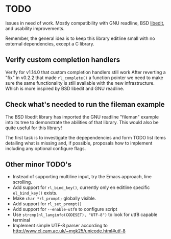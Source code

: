 TODO
====

Issues in need of work. Mostly compatibility with GNU readline, BSD
[libedit], and usability improvements.

Remember, the general idea is to keep this library editline small with
no external dependencies, except a C library.


Verify custom completion handlers
---------------------------------

Verify for v1.14.0 that custom completion handlers still work After
reverting a "fix" in v0.2.2 that made `rl_complete()` a function pointer
we need to make sure the same functionality is still available with the
new infrastructure.  Which is more inspired by BSD libedit and GNU
readline.


Check what's needed to run the fileman example
----------------------------------------------

The BSD libedit library has imported the GNU readline "fileman" example
into its tree to demonstrate the abilities of that library.  This would
also be quite useful for this library!

The first task is to investigate the depependencies and form TODO list
items detailing what is missing and, if possible, proposals how to
implement including any optional configure flags.


Other minor TODO's
------------------

- Instead of supporting multiline input, try the Emacs approach, line
  scrolling.
- Add support for `rl_bind_key()`, currently only en editline specific
  `el_bind_key()` exists.
- Make `char *rl_prompt;` globally visible.
- Add support for `rl_set_prompt()`
- Add support for `--enable-utf8` to configure script
- Use `strcmp(nl_langinfo(CODESET), "UTF-8")` to look for utf8 capable
  terminal
- Implement simple UTF-8 parser according to
  http://www.cl.cam.ac.uk/~mgk25/unicode.html#utf-8


[libedit]: http://www.thrysoee.dk/editline/
